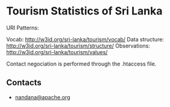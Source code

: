 # Tourism Statistics of Sri Lanka

URI Patterns:

Vocab: http://w3id.org/sri-lanka/tourism/vocab/
Data structure: http://w3id.org/sri-lanka/tourism/structure/
Observations: http://w3id.org/sri-lanka/tourism/values/

Contact negociation is performed through the .htaccess file.


## Contacts

- nandana@apache.org
